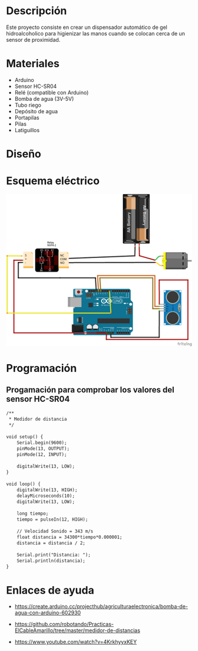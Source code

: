 # Descripción

Este proyecto consiste en crear un dispensador automático de gel hidroalcoholico para higienizar las manos cuando se colocan cerca de un sensor de proximidad.

# Materiales

* Arduino
* Sensor HC-SR04
* Relé (compatible con Arduino)
* Bomba de agua (3V-5V)
* Tubo riego
* Depósito de agua
* Portapilas
* Pilas
* Latiguillos

# Diseño

# Esquema eléctrico

![](esquema_dispensador_gel_bb.png)


# Programación

## Progamación para comprobar los valores del sensor HC-SR04

```arduino
/**
 * Medidor de distancia
 */

void setup() {
    Serial.begin(9600);
    pinMode(13, OUTPUT);
    pinMode(12, INPUT);
    
    digitalWrite(13, LOW);
}

void loop() {
    digitalWrite(13, HIGH);
    delayMicroseconds(10);
    digitalWrite(13, LOW);
    
    long tiempo;
    tiempo = pulseIn(12, HIGH);
    
    // Velocidad Sonido = 343 m/s
    float distancia = 34300*tiempo*0.000001;
    distancia = distancia / 2;
    
    Serial.print("Distancia: ");
    Serial.println(distancia);
}

```

# Enlaces de ayuda

* https://create.arduino.cc/projecthub/agriculturaelectronica/bomba-de-agua-con-arduino-602930

* https://github.com/robotando/Practicas-ElCableAmarillo/tree/master/medidor-de-distancias

* https://www.youtube.com/watch?v=4KrkhyyxKEY




